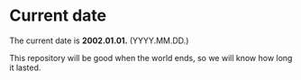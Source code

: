 # Current date

The current date is **2002.01.01.** (YYYY.MM.DD.)

This repository will be good when the world ends, so we will know how long it lasted.